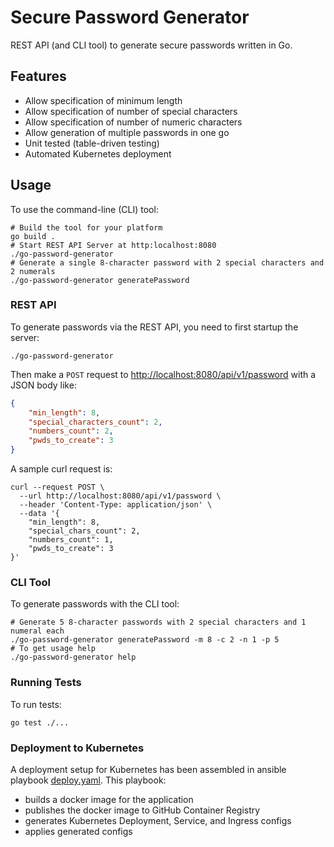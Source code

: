# Secure Password Generator

REST API (and CLI tool) to generate secure passwords written in Go.

## Features
-  Allow specification of minimum length
-  Allow specification of number of special characters
-  Allow specification of number of numeric characters
-  Allow generation of multiple passwords in one go
-  Unit tested (table-driven testing)
-  Automated Kubernetes deployment

## Usage
To use the command-line (CLI) tool:
```shell
# Build the tool for your platform
go build .
# Start REST API Server at http:localhost:8080
./go-password-generator
# Generate a single 8-character password with 2 special characters and 2 numerals
./go-password-generator generatePassword
```

### REST API
To generate passwords via the REST API, you need to first startup the server:
```shell
./go-password-generator
```

Then make a `POST` request to [http://localhost:8080/api/v1/password](http://localhost:8080/api/v1/password) with a JSON body like:
```json
{
    "min_length": 8,
    "special_characters_count": 2,
    "numbers_count": 2,
    "pwds_to_create": 3
}
```
A sample curl request is:
```shell
curl --request POST \
  --url http://localhost:8080/api/v1/password \
  --header 'Content-Type: application/json' \
  --data '{
	"min_length": 8,
	"special_chars_count": 2,
	"numbers_count": 1,
	"pwds_to_create": 3
}'
```

### CLI Tool
To generate passwords with the CLI tool:
```shell
# Generate 5 8-character passwords with 2 special characters and 1 numeral each
./go-password-generator generatePassword -m 8 -c 2 -n 1 -p 5
# To get usage help
./go-password-generator help
```

### Running Tests
To run tests:
```shell
go test ./...
```

### Deployment to Kubernetes
A deployment setup for Kubernetes has been assembled in ansible playbook [deploy.yaml](./.ansible/deploy.yaml).
This playbook:
- builds a docker image for the application
- publishes the docker image to GitHub Container Registry
- generates Kubernetes Deployment, Service, and Ingress configs
- applies generated configs
